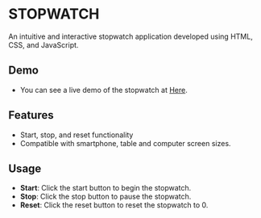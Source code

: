 # STOPWATCH

An intuitive and interactive stopwatch application developed using HTML, CSS, and JavaScript.

## Demo
- You can see a live demo of the stopwatch at [Here](https://tusharmalankiya.github.io/stop-watch/).

## Features
- Start, stop, and reset functionality
- Compatible with smartphone, table and computer screen sizes.

## Usage
- **Start**: Click the start button to begin the stopwatch.
- **Stop**: Click the stop button to pause the stopwatch.
- **Reset**: Click the reset button to reset the stopwatch to 0.

